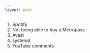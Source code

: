 ```yaml
---
layout: post
---
```


1. Spotify
2. Not being able to buy a Metropass
3. Avast
4. systemd
5. YouTube comments
